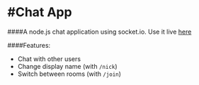 #Chat App
===

####A node.js chat application using socket.io. Use it live [here](http://levis-chat-app.herokuapp.com/)

####Features:
- Chat with other users
- Change display name (with `/nick`)
- Switch between rooms (with `/join`)

